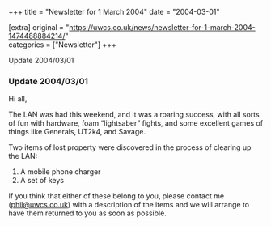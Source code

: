 +++
title = "Newsletter for 1 March 2004"
date = "2004-03-01"

[extra]
original = "https://uwcs.co.uk/news/newsletter-for-1-march-2004-1474488884214/"    
categories = ["Newsletter"]
+++

Update 2004/03/01

### Update 2004/03/01

Hi all,

The LAN was had this weekend, and it was a roaring success, with all sorts of fun with hardware, foam “lightsaber” fights, and some excellent games of things like Generals, UT2k4, and Savage.

Two items of lost property were discovered in the process of clearing up the LAN:

1.  A mobile phone charger
2.  A set of keys

If you think that either of these belong to you, please contact me (phil@uwcs.co.uk) with a description of the items and we will arrange to have them returned to you as soon as possible.
